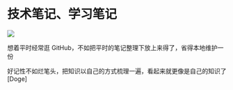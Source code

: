 # 技术笔记、学习笔记

![](http://n.sinaimg.cn/sinacn20191114ac/200/w640h360/20191114/8c3a-iikmuth7233190.jpg)

想着平时经常逛 GitHub，不如把平时的笔记整理下放上来得了，省得本地维护一份

好记性不如烂笔头，把知识以自己的方式梳理一遍，看起来就更像是自己的知识了 [Doge]
